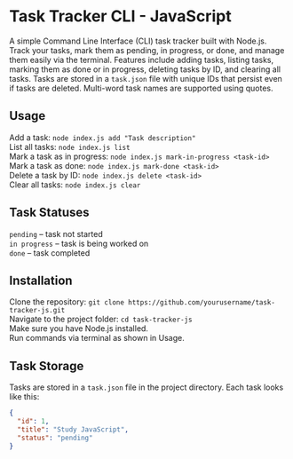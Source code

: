 # Task Tracker CLI - JavaScript
A simple Command Line Interface (CLI) task tracker built with Node.js. Track your tasks, mark them as pending, in progress, or done, and manage them easily via the terminal. Features include adding tasks, listing tasks, marking them as done or in progress, deleting tasks by ID, and clearing all tasks. Tasks are stored in a `task.json` file with unique IDs that persist even if tasks are deleted. Multi-word task names are supported using quotes.

## Usage
Add a task: `node index.js add "Task description"`  
List all tasks: `node index.js list`  
Mark a task as in progress: `node index.js mark-in-progress <task-id>`  
Mark a task as done: `node index.js mark-done <task-id>`  
Delete a task by ID: `node index.js delete <task-id>`  
Clear all tasks: `node index.js clear`  

## Task Statuses
`pending` – task not started  
`in progress` – task is being worked on  
`done` – task completed  

## Installation
Clone the repository: `git clone https://github.com/yourusername/task-tracker-js.git`  
Navigate to the project folder: `cd task-tracker-js`  
Make sure you have Node.js installed.  
Run commands via terminal as shown in Usage.  

## Task Storage
Tasks are stored in a `task.json` file in the project directory. Each task looks like this:
```json
{
  "id": 1,
  "title": "Study JavaScript",
  "status": "pending"
}

